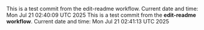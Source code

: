 This is a test commit from the edit-readme workflow.
Current date and time: Mon Jul 21 02:40:09 UTC 2025
This is a test commit from the **edit-readme workflow**.
Current date and time: Mon Jul 21 02:41:13 UTC 2025
